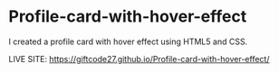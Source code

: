 # Profile-card-with-hover-effect
I created a profile card with hover effect using HTML5 and CSS.


LIVE SITE:  https://giftcode27.github.io/Profile-card-with-hover-effect/
